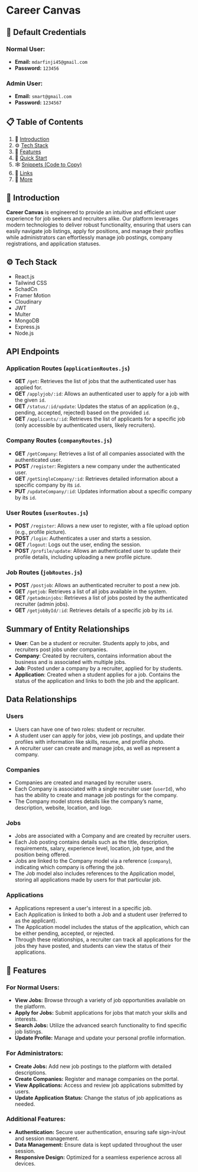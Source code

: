 # Career Canvas

## 🔐 Default Credentials

### Normal User:

- **Email:** `mdarfinji45@gmail.com`
- **Password:** `123456`

### Admin User:

- **Email:** `smart@gmail.com`
- **Password:** `1234567`

## 📋 Table of Contents

1. 🤖 [Introduction](#introduction)
2. ⚙️ [Tech Stack](#tech-stack)
3. 🔋 [Features](#features)
4. 🤸 [Quick Start](#quick-start)
5. 🕸️ [Snippets (Code to Copy)](#snippets)
6. 🔗 [Links](#links)
7. 🚀 [More](#more)

## 🤖 Introduction

**Career Canvas** is engineered to provide an intuitive and efficient user experience for job seekers and recruiters alike. Our platform leverages modern technologies to deliver robust functionality, ensuring that users can easily navigate job listings, apply for positions, and manage their profiles while administrators can effortlessly manage job postings, company registrations, and application statuses.

## ⚙️ Tech Stack

- React.js
- Tailwind CSS
- SchadCn
- Framer Motion
- Cloudinary
- JWT
- Multer
- MongoDB
- Express.js
- Node.js

## API Endpoints

### Application Routes (`applicationRoutes.js`)

- **GET** `/get`: Retrieves the list of jobs that the authenticated user has applied for.
- **GET** `/applyjob/:id`: Allows an authenticated user to apply for a job with the given `id`.
- **GET** `/status/:id/update`: Updates the status of an application (e.g., pending, accepted, rejected) based on the provided `id`.
- **GET** `/applicants/:id`: Retrieves the list of applicants for a specific job (only accessible by authenticated users, likely recruiters).

### Company Routes (`companyRoutes.js`)

- **GET** `/getCompany`: Retrieves a list of all companies associated with the authenticated user.
- **POST** `/register`: Registers a new company under the authenticated user.
- **GET** `/getSingleCompany/:id`: Retrieves detailed information about a specific company by its `id`.
- **PUT** `/updateCompany/:id`: Updates information about a specific company by its `id`.

### User Routes (`userRoutes.js`)

- **POST** `/register`: Allows a new user to register, with a file upload option (e.g., profile picture).
- **POST** `/login`: Authenticates a user and starts a session.
- **GET** `/logout`: Logs out the user, ending the session.
- **POST** `/profile/update`: Allows an authenticated user to update their profile details, including uploading a new profile picture.

### Job Routes (`jobRoutes.js`)

- **POST** `/postjob`: Allows an authenticated recruiter to post a new job.
- **GET** `/getjob`: Retrieves a list of all jobs available in the system.
- **GET** `/getadminjobs`: Retrieves a list of jobs posted by the authenticated recruiter (admin jobs).
- **GET** `/getjobById/:id`: Retrieves details of a specific job by its `id`.

## Summary of Entity Relationships

- **User**: Can be a student or recruiter. Students apply to jobs, and recruiters post jobs under companies.
- **Company**: Created by recruiters, contains information about the business and is associated with multiple jobs.
- **Job**: Posted under a company by a recruiter, applied for by students.
- **Application**: Created when a student applies for a job. Contains the status of the application and links to both the job and the applicant.

## Data Relationships

### Users

- Users can have one of two roles: student or recruiter.
- A student user can apply for jobs, view job postings, and update their profiles with information like skills, resume, and profile photo.
- A recruiter user can create and manage jobs, as well as represent a company.

### Companies

- Companies are created and managed by recruiter users.
- Each Company is associated with a single recruiter user (`userId`), who has the ability to create and manage job postings for the company.
- The Company model stores details like the company’s name, description, website, location, and logo.

### Jobs

- Jobs are associated with a Company and are created by recruiter users.
- Each Job posting contains details such as the title, description, requirements, salary, experience level, location, job type, and the position being offered.
- Jobs are linked to the Company model via a reference (`company`), indicating which company is offering the job.
- The Job model also includes references to the Application model, storing all applications made by users for that particular job.

### Applications

- Applications represent a user's interest in a specific job.
- Each Application is linked to both a Job and a student user (referred to as the applicant).
- The Application model includes the status of the application, which can be either pending, accepted, or rejected.
- Through these relationships, a recruiter can track all applications for the jobs they have posted, and students can view the status of their applications.

## 🔋 Features

### For Normal Users:

- **View Jobs:** Browse through a variety of job opportunities available on the platform.
- **Apply for Jobs:** Submit applications for jobs that match your skills and interests.
- **Search Jobs:** Utilize the advanced search functionality to find specific job listings.
- **Update Profile:** Manage and update your personal profile information.

### For Administrators:

- **Create Jobs:** Add new job postings to the platform with detailed descriptions.
- **Create Companies:** Register and manage companies on the portal.
- **View Applications:** Access and review job applications submitted by users.
- **Update Application Status:** Change the status of job applications as needed.

### Additional Features:

- **Authentication:** Secure user authentication, ensuring safe sign-in/out and session management.
- **Data Management:** Ensure data is kept updated throughout the user session.
- **Responsive Design:** Optimized for a seamless experience across all devices.
